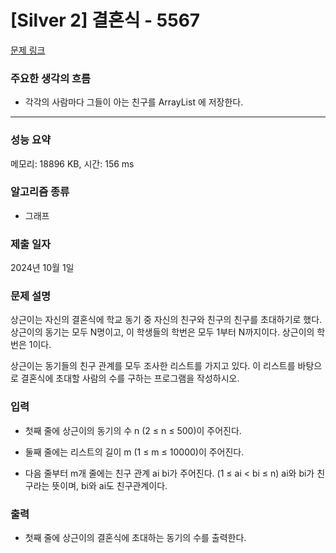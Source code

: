 # [Silver 2] 결혼식 - 5567

[문제 링크](https://www.acmicpc.net/problem/5567) 

### 주요한 생각의 흐름

- 각각의 사람마다 그들이 아는 친구를 ArrayList 에 저장한다.

---

### 성능 요약

메모리: 18896 KB, 시간: 156 ms

### 알고리즘 종류

- 그래프

### 제출 일자

2024년 10월 1일

### 문제 설명

상근이는 자신의 결혼식에 학교 동기 중 자신의 친구와 친구의 친구를 초대하기로 했다. 상근이의 동기는 모두 N명이고, 이 학생들의 학번은 모두 1부터 N까지이다. 상근이의 학번은 1이다.

상근이는 동기들의 친구 관계를 모두 조사한 리스트를 가지고 있다. 이 리스트를 바탕으로 결혼식에 초대할 사람의 수를 구하는 프로그램을 작성하시오.

### 입력 

- 첫째 줄에 상근이의 동기의 수 n (2 ≤ n ≤ 500)이 주어진다. 

- 둘째 줄에는 리스트의 길이 m (1 ≤ m ≤ 10000)이 주어진다. 

- 다음 줄부터 m개 줄에는 친구 관계 ai bi가 주어진다. (1 ≤ ai < bi ≤ n) ai와 bi가 친구라는 뜻이며, bi와 ai도 친구관계이다. 


### 출력 

- 첫째 줄에 상근이의 결혼식에 초대하는 동기의 수를 출력한다.

